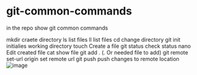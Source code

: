 # git-common-commands
in the repo show git common commands

mkdir	craete directory
ls	list files 
ll	list files 
cd	change directory
git init	initialies working directory
touch	Create a file
git status	check status
nano 	Edit created file
cat 	show file
git add . (. Or needed file to add)	
git remote set-url origin	set remote url
git push	push changes to remote location
![image](https://github.com/user-attachments/assets/ad3590b4-74e1-46e7-a969-314a539efb4e)

